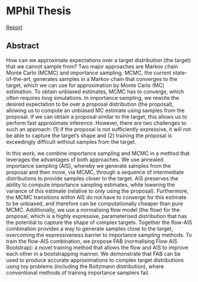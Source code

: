 # MPhil Thesis
[Report](https://github.com/lollcat/FAB-MPHIL-2021/blob/ToyProblems/LaurenceMidgley_Dissertation.pdf)

## Abstract
How can we approximate expectations over a target distribution (the target) that we cannot sample from? 
Two major approaches are Markov chain Monte Carlo (MCMC) and importance sampling. 
MCMC, the current state-of-the-art, generates samples in a Markov chain that converges to the target, which we can use for approximation by Monte Carlo (MC)
estimation. 
To obtain unbiased estimates, MCMC has to converge, which often requires long simulations. 
In importance sampling, we rewrite the desired expectation to be over a proposal distribution (the proposal), allowing us to compute an unbiased MC estimate using samples from the proposal. 
If we can obtain a proposal similar to the target, this allows us to perform fast approximate inference. 
However, there are two challenges to such an approach: (1) if the proposal is not sufficiently expressive, it will not be able to capture the target’s shape and (2) training the proposal is exceedingly difficult without samples from the target.


In this work, we combine importance sampling and MCMC in a method that leverages the advantages of both approaches. We use annealed importance sampling (AIS), whereby we generate samples from the proposal and then move, via MCMC, through a sequence of intermediate distributions to provide samples closer to the target. AIS preserves the ability to compute importance sampling estimates, while lowering the variance of this estimate (relative to only using the proposal). 
Furthermore, the MCMC transitions within AIS do not have to converge for this estimate to be unbiased, and therefore can be computationally cheaper than pure MCMC. 
Additionally, we use a normalising flow model (the flow) for the proposal, which is a highly expressive, parameterised distribution that has the potential to
capture the shape of complex targets. 
Together the flow-AIS combination provides a way to generate samples close to the target, overcoming the expressiveness barrier to importance
sampling methods. 
To train the flow-AIS combination, we propose FAB (normalising Flow
AIS Bootstrap): a novel training method that allows the flow and AIS to improve each
other in a bootstrapping manner. We demonstrate that FAB can be used to produce accurate
approximations to complex target distributions using toy problems (including the Boltzmann
distribution), where conventional methods of training importance samplers fail.
